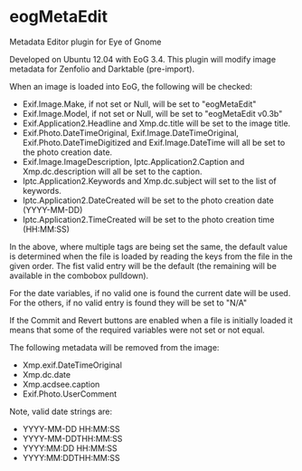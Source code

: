 eogMetaEdit
===========

Metadata Editor plugin for Eye of Gnome

Developed on Ubuntu 12.04 with EoG 3.4.   This plugin will modify image
metadata for Zenfolio and Darktable (pre-import).


When an image is loaded into EoG, the following will be checked:

* Exif.Image.Make, if not set or Null, will be set to "eogMetaEdit"
* Exif.Image.Model, if not set or Null, will be set to "eogMetaEdit v0.3b"
* Exif.Application2.Headline and Xmp.dc.title will be set to the image title.  
* Exif.Photo.DateTimeOriginal, Exif.Image.DateTimeOriginal, 
Exif.Photo.DateTimeDigitized and Exif.Image.DateTime will all be set to the
photo creation date.
* Exif.Image.ImageDescription, Iptc.Application2.Caption and
Xmp.dc.description will all be set to the caption.
* Iptc.Application2.Keywords and Xmp.dc.subject will set to the list of
keywords.
* Iptc.Application2.DateCreated will be set to the photo creation date (YYYY-MM-DD)
* Iptc.Application2.TimeCreated will be set to the photo creation time (HH:MM:SS)


In the above, where multiple tags are being set the same, the default value
is determined when the file is loaded by reading the keys from the file
in the given order.  The fist valid entry will be the default (the remaining
will be available in the combobox pulldown).  

For the date variables, if no valid one is found the current date will be used.
For the others, if no valid entry is found they will be set to "N/A"

If the Commit and Revert buttons are enabled when a file is initially loaded
it means that some of the required variables were not set or not equal.

The following metadata will be removed from the image:

* Xmp.exif.DateTimeOriginal
* Xmp.dc.date
* Xmp.acdsee.caption
* Exif.Photo.UserComment

Note, valid date strings are:

* YYYY-MM-DD HH:MM:SS
* YYYY-MM-DDTHH:MM:SS
* YYYY:MM:DD HH:MM:SS
* YYYY:MM:DDTHH:MM:SS

